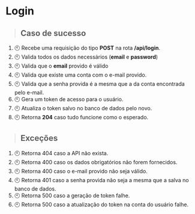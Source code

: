 # Login

> ## Caso de sucesso

1. 🕙 Recebe uma requisição do tipo **POST** na rota **/api/login**.
2. 🕙 Valida todos os dados necessários (**email** e **password**)
3. 🕙 Valida que o **email** provido é válido
4. 🕙 Valida que existe uma conta com o e-mail provido.
5. 🕙 Valida que a senha provida é a mesma que a da conta encontrada pelo e-mail.
6. 🕙 Gera um token de acesso para o usuário.
7. 🕙 Atualiza o token salvo no banco de dados pelo novo.
8. 🕙 Retorna **204** caso tudo funcione como o esperado.

> ## Exceções

1. 🕙 Retorna 404 caso a API não exista.
2. 🕙 Retorna 400 caso os dados obrigatórios não forem fornecidos.
3. 🕙 Retorna 400 caso o e-mail provido não seja válido.
4. 🕙 Retorna 401 caso a senha provida não seja a mesma que a salva no banco de dados.
5. 🕙 Retorna 500 caso a geração de token falhe.
6. 🕙 Retorna 500 caso a atualização do token na conta do usuário falhe.
